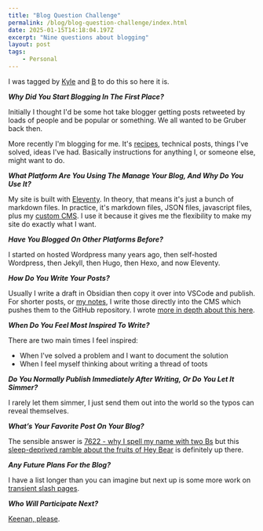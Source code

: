 ```yaml
---
title: "Blog Question Challenge"
permalink: /blog/blog-question-challenge/index.html
date: 2025-01-15T14:18:04.197Z
excerpt: "Nine questions about blogging"
layout: post
tags:
    - Personal
---
```


I was tagged by [Kyle](https://weblog.kylereddoch.me/2025/01/blog-question-challenge-2025) and [B](https://blog.binarydigit.city/posts/blog-question-challenge-2025) to do this so here it is.

**_Why Did You Start Blogging In The First Place?_**

Initially I thought I'd be some hot take blogger getting posts retweeted by loads of people and be popular or something. We all wanted to be Gruber back then.

More recently I'm blogging for me. It's [recipes](/blog/tags/recipes), technical posts, things I've solved, ideas I've had. Basically instructions for anything I, or someone else, might want to do.

**_What Platform Are You Using The Manage Your Blog, And Why Do You Use It?_**

My site is built with [Eleventy](https://11ty.dev). In theory, that means it's just a bunch of markdown files. In practice, it's markdown files, JSON files, javascript files, plus my [custom CMS](http://github.com/rknightuk/knightcms). I use it because it gives me the flexibility to make my site do exactly what I want.

**_Have You Blogged On Other Platforms Before?_**

I started on hosted Wordpress many years ago, then self-hosted Wordpress, then Jekyll, then Hugo, then Hexo, and now Eleventy.


**_How Do You Write Your Posts?_**

Usually I write a draft in Obsidian then copy it over into VSCode and publish. For shorter posts, or [my notes](/notes), I write those directly into the CMS which pushes them to the GitHub repository. I wrote [more in depth about this here](https://rknight.me/blog/my-blogging-workflow/).

**_When Do You Feel Most Inspired To Write?_**

There are two main times I feel inspired:

- When I've solved a problem and I want to document the solution
- When I feel myself thinking about writing a thread of toots

**_Do You Normally Publish Immediately After Writing, Or Do You Let It Simmer?_**

I rarely let them simmer, I just send them out into the world so the typos can reveal themselves.

**_What’s Your Favorite Post On Your Blog?_**

The sensible answer is [7622 - why I spell my name with two Bs](https://rknight.me/blog/7622/) but this [sleep-deprived ramble about the fruits of Hey Bear](https://rknight.me/blog/biology-of-hey-bear-fruits/) is definitely up there.

**_Any Future Plans For the Blog?_**

I have a list longer than you can imagine but next up is some more work on [transient slash pages](https://rknight.me/blog/on-transient-slash-pages/).


**_Who Will Participate Next?_**

[Keenan, please](https://gkeenan.co).